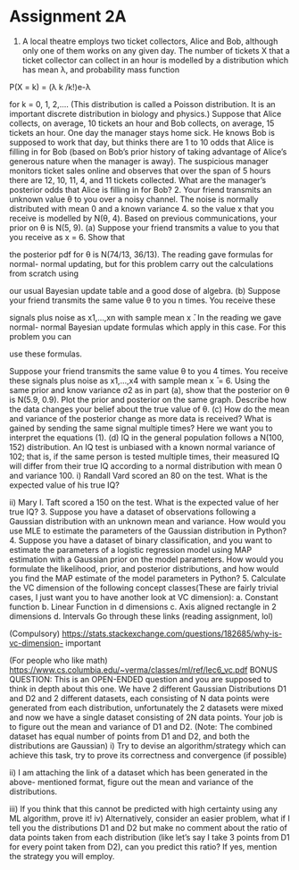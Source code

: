 # Assignment 2A

1. A local theatre employs two ticket collectors, Alice and Bob, although only one of them
works on any given day. The number of tickets X that a ticket collector can collect in an hour
is modelled by a distribution which has mean λ, and probability mass function

P(X = k) = (λ
k
/k!)e-λ

for k = 0, 1, 2,.... (This distribution is called a Poisson distribution. It is an important discrete
distribution in biology and physics.) Suppose that Alice collects, on average, 10 tickets an
hour and Bob collects, on average, 15 tickets an hour. One day the manager stays home sick.
He knows Bob is supposed to work that day, but thinks there are 1 to 10 odds that Alice is
filling in for Bob (based on Bob’s prior history of taking advantage of Alice’s generous nature
when the manager is away). The suspicious manager monitors ticket sales online and
observes that over the span of 5 hours there are 12, 10, 11, 4, and 11 tickets collected. What
are the manager’s posterior odds that Alice is filling in for Bob?
2. Your friend transmits an unknown value θ to you over a noisy channel. The noise is normally
distributed with mean 0 and a known variance 4. so the value x that you receive is modelled
by N(θ, 4). Based on previous communications, your prior on θ is N(5, 9).
(a) Suppose your friend transmits a value to you that you receive as x = 6. Show that

the posterior pdf for θ is N(74/13, 36/13). The reading gave formulas for normal-
normal updating, but for this problem carry out the calculations from scratch using

our usual Bayesian update table and a good dose of algebra.
(b) Suppose your friend transmits the same value θ to you n times. You receive these

signals plus noise as x1,...,xn with sample mean x ̄. In the reading we gave normal-
normal Bayesian update formulas which apply in this case. For this problem you can

use these formulas.

Suppose your friend transmits the same value θ to you 4 times. You receive these
signals plus noise as x1,...,x4 with sample mean x ̄ = 6. Using the same prior and
know variance σ2 as in part (a), show that the posterior on θ is N(5.9, 0.9). Plot the
prior and posterior on the same graph. Describe how the data changes your belief
about the true value of θ.
(c) How do the mean and variance of the posterior change as more data is received?
What is gained by sending the same signal multiple times? Here we want you to
interpret the equations (1).
(d) IQ in the general population follows a N(100, 152) distribution. An IQ test is
unbiased with a known normal variance of 102; that is, if the same person is tested
multiple times, their measured IQ will differ from their true IQ according to a normal
distribution with mean 0 and variance 100.
i) Randall Vard scored an 80 on the test. What is the expected value of his true IQ?

ii) Mary I. Taft scored a 150 on the test. What is the expected value of her true IQ?
3. Suppose you have a dataset of observations following a Gaussian distribution with an
unknown mean and variance. How would you use MLE to estimate the parameters of the
Gaussian distribution in Python?
4. Suppose you have a dataset of binary classification, and you want to estimate the
parameters of a logistic regression model using MAP estimation with a Gaussian prior on the
model parameters. How would you formulate the likelihood, prior, and posterior
distributions, and how would you find the MAP estimate of the model parameters in
Python?
5. Calculate the VC dimension of the following concept classes(These are fairly trivial cases, I
just want you to have another look at VC dimension):
a. Constant function
b. Linear Function in d dimensions
c. Axis aligned rectangle in 2 dimensions
d. Intervals
Go through these links (reading assignment, lol)

(Compulsory) https://stats.stackexchange.com/questions/182685/why-is-vc-dimension-
important

(For people who like math) https://www.cs.columbia.edu/~verma/classes/ml/ref/lec6_vc.pdf
BONUS QUESTION: This is an OPEN-ENDED question and you are supposed to think in depth about
this one.
We have 2 different Gaussian Distributions D1 and D2 and 2 different datasets, each consisting of N
data points were generated from each distribution, unfortunately the 2 datasets were mixed and
now we have a single dataset consisting of 2N data points. Your job is to figure out the mean and
variance of D1 and D2.
(Note: The combined dataset has equal number of points from D1 and D2, and both the
distributions are Gaussian)
i) Try to devise an algorithm/strategy which can achieve this task, try to prove its
correctness and convergence (if possible)

ii) I am attaching the link of a dataset which has been generated in the above-
mentioned format, figure out the mean and variance of the distributions.

iii) If you think that this cannot be predicted with high certainty using any ML algorithm,
prove it!
iv) Alternatively, consider an easier problem, what if I tell you the distributions D1 and
D2 but make no comment about the ratio of data points taken from each distribution
(like let’s say I take 3 points from D1 for every point taken from D2), can you predict
this ratio? If yes, mention the strategy you will employ.
